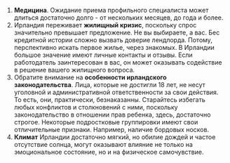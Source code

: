 1. **Медицина**. Ожидание приема профильного специалиста может длиться достаточно долго - от нескольких месяцев, до года и более.
2. Ирландия переживает **жилищный кризис**, поскольку спрос значительно превышает предложение. Не вы выбираете, а вас. Бес кредитной истории сложно вызвать доверие лендлорда. Потому, перспективно искать первое жилье, через знакомых. В Ирландии большое значение имеют личные контакты и отзывы. Если работодатель заинтересован в вас, он может оказывать содействие в решение вашего жилищного вопроса.
3. Обратите внимание на **особенности ирландского законодательства**. Лица, которые не достигли 18 лет, не несут уголовной и административной ответственности за свои действия. То есть, они, практически, безнаказанны. Старайтесь избегать любых конфликтов и столкновений с ними, поскольку законодательство в отношении прав ребенка, здесь, достаточно строгое. Некоторые подростковые группировки имеют свои отличительные признаки. Например, наличие бордовых носков.
4. **Климат** Ирландии достаточно мягкий, но обилие дождей и частое отсутствие солнца, могут  оказывают влияние не только на эмоциональное состояние, но и на физическое самочувствие.